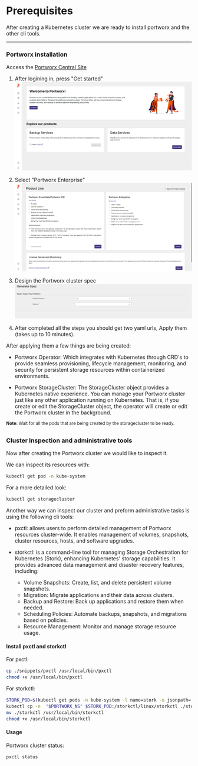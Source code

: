 # Prerequisites

After creating a Kubernetes cluster we are ready to install portworx and the other cli tools.

---

### Portworx installation

Access the [Portworx Central Site](https://central.portworx.com/landing/login)

1. After logining in, press "Get started"
    ![Get started](images/getstarted.png "Get started")

2. Select "Portworx Enterprise"
    ![Select License](images/licensing.png "Select License")

3. Design the Portworx cluster spec
    ![Spec Generator](images/spec_generator.png "Spec Generator")

4. After completed all the steps you should get two yaml urls, Apply them (takes up to 10 minutes).


After applying them a few things are being created:

- Portworx Operator: Which integrates with Kubernetes through CRD's to provide seamless provisioning, lifecycle management, monitoring, and security for persistent storage resources within containerized environments.

- Portworx StorageCluster: The StorageCluster object provides a Kubernetes native experience. You can manage your Portworx cluster just like any other application running on Kubernetes. That is, if you create or edit the StorageCluster object, the operator will create or edit the Portworx cluster in the background.


<sup><strong>Note:</strong> Wait for all the pods that are being created by the storagecluster to be ready.</sup>

### Cluster Inspection and administrative tools

Now after creating the Portworx cluster we would like to inspect it.

We can inspect its resources with:
```bash
kubectl get pod -n kube-system
```

For a more detailed look:
```bash
kubectl get storagecluster
```

Another way we can inspect our cluster and preform administrative tasks is using the following cli tools:
- pxctl: allows users to perform detailed management of Portworx resources cluster-wide. It enables management of volumes, snapshots, cluster resources, hosts, and software upgrades.

- storkctl: is a command-line tool for managing Storage Orchestration for Kubernetes (Stork), enhancing Kubernetes' storage capabilities. It provides advanced data management and disaster recovery features, including:
    - Volume Snapshots: Create, list, and delete persistent volume snapshots.
    - Migration: Migrate applications and their data across clusters.
    - Backup and Restore: Back up applications and restore them when needed.
    - Scheduling Policies: Automate backups, snapshots, and migrations based on policies.
    - Resource Management: Monitor and manage storage resource usage.


#### Install pxctl and storkctl

For pxctl:
```bash
cp ./snippets/pxctl /usr/local/bin/pxctl
chmod +x /usr/local/bin/pxctl
```

For storkctl:
```bash
STORK_POD=$(kubectl get pods -n kube-system -l name=stork -o jsonpath='{.items[0].metadata.name}')
kubectl cp -n  "$PORTWORX_NS" $STORK_POD:/storkctl/linux/storkctl ./storkctl
mv ./storkctl /usr/local/bin/storkctl
chmod +x /usr/local/bin/storkctl
```

#### Usage

Portworx cluster status:

```bash
pxctl status
```

